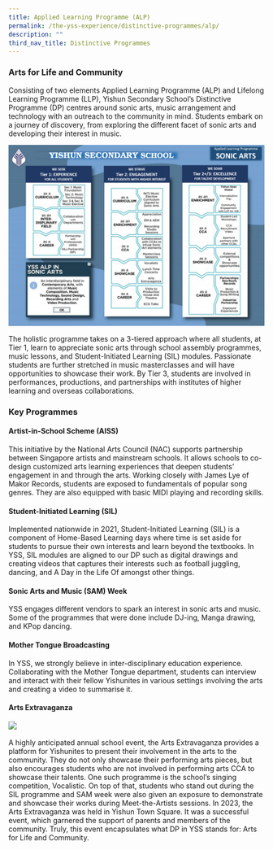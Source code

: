 ```yaml
---
title: Applied Learning Programme (ALP)
permalink: /the-yss-experience/distinctive-programmes/alp/
description: ""
third_nav_title: Distinctive Programmes
---
```



### Arts for Life and Community

Consisting of two elements Applied Learning Programme (ALP) and Lifelong Learning Programme (LLP), Yishun Secondary School’s Distinctive Programme (DP) centres around sonic arts, music arrangement and technology with an outreach to the community in mind. Students embark on a journey of discovery, from exploring the different facet of sonic arts and developing their interest in music.

![](/images/ALP%20(1).png)

The holistic programme takes on a 3-tiered approach where all students, at Tier 1, learn to appreciate sonic arts through school assembly programmes, music lessons, and Student-Initiated Learning (SIL) modules. Passionate students are further stretched in music masterclasses and will have opportunities to showcase their work. By Tier 3, students are involved in performances, productions, and partnerships with institutes of higher learning and overseas collaborations.

### Key Programmes

#### Artist-in-School Scheme (AISS)

This initiative by the National Arts Council (NAC) supports partnership between Singapore artists and mainstream schools. It allows schools to co-design customized arts learning experiences that deepen students’ engagement in and through the arts. Working closely with James Lye of Makor Records, students are exposed to fundamentals of popular song genres. They are also equipped with basic MIDI playing and recording skills.






#### Student-Initiated Learning (SIL)

Implemented nationwide in 2021, Student-Initiated Learning (SIL) is a component of Home-Based Learning days where time is set aside for students to pursue their own interests and learn beyond the textbooks. In YSS, SIL modules are aligned to our DP such as digital drawings and creating videos that captures their interests such as football juggling, dancing, and A Day in the Life Of amongst other things.


#### Sonic Arts and Music (SAM) Week

YSS engages different vendors to spark an interest in sonic arts and music. Some of the programmes that were done include DJ-ing, Manga drawing, and KPop dancing.



#### Mother Tongue Broadcasting

In YSS, we strongly believe in inter-disciplinary education experience. Collaborating with the Mother Tongue department, students can interview and interact with their fellow Yishunites in various settings involving the arts and creating a video to summarise it.



#### Arts Extravaganza

![](/images/Announcements/arts%20extravaganza%202023.png)

A highly anticipated annual school event, the Arts Extravaganza provides a platform for Yishunites to present their involvement in the arts to the community. They do not only showcase their performing arts pieces, but also encourages students who are not involved in performing arts CCA to showcase their talents. One such programme is the school’s singing competition, Vocalistic. On top of that, students who stand out during the SIL programme and SAM week were also given an exposure to demonstrate and showcase their works during Meet-the-Artists sessions. In 2023, the Arts Extravaganza was held in Yishun Town Square. It was a successful event, which garnered the support of parents and members of the community. Truly, this event encapsulates what DP in YSS stands for: Arts for Life and Community.

